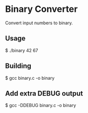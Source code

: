 Binary Converter
================

Convert input numbers to binary.

Usage
-----
$ ./binary 42 67

Building
--------
$ gcc binary.c -o binary

Add extra DEBUG output
----------------------
$ gcc -DDEBUG binary.c -o binary
